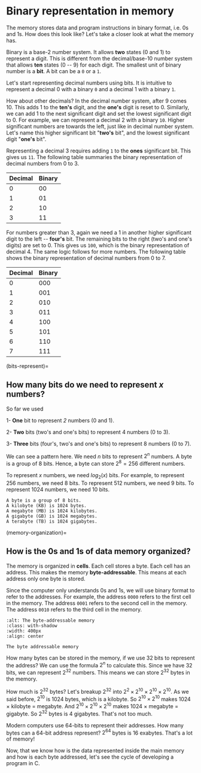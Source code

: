 # Binary representation in memory 

The memory stores data and program instructions in binary format, i.e. 0s and 1s. How does this look like? Let's take a closer look at what the memory has.

Binary is a base-2 number system. It allows **two** states (0 and 1) to represent a digit. This is different from the decimal/base-10 number system that allows **ten** states (0 -- 9) for each digit. The smallest unit of binary number is a **bit**. A bit can be a `0` or a `1`. 

Let's start representing decimal numbers using bits. It is intuitive to represent a decimal 0 with a binary `0` and a decimal 1 with a binary `1`. 

How about other decimals? In the decimal number system, after 9 comes 10. This adds 1 to the **ten's** digit, and the **one's** digit is reset to 0. Similarly, we can add 1 to the next significant digit and set the lowest significant digit to 0. For example, we can represent a decimal 2 with a binary `10`. Higher significant numbers are towards the left, just like in decimal number system. Let's name this higher significant bit "**two's** bit", and the lowest significant digit "**one's** bit".

Representing a decimal 3 requires adding `1` to the **ones** significant bit. This gives us `11`. The following table summaries the binary representation of decimal numbers from 0 to 3.

| Decimal | Binary |
| ------- | ------ |
| 0       | 00     |
| 1       | 01     |
| 2       | 10     |
| 3       | 11     |

For numbers greater than 3, again we need a 1 in another higher significant digit to the left -- **four's** bit. The remaining bits to the right (two's and one's digits) are set to 0. This gives us `100`, which is the binary representation of decimal 4. The same logic follows for more numbers. The following table shows the binary representation of decimal numbers from 0 to 7.

| Decimal | Binary |
| ------- | ------ |
| 0       | 000    |
| 1       | 001    |
| 2       | 010    |
| 3       | 011    |
| 4       | 100    |
| 5       | 101    |
| 6       | 110    |
| 7       | 111    |

(bits-represent)=
## How many bits do we need to represent $x$ numbers? 

So far we used

1-  **One** bit to represent *2* numbers (0 and 1). 

2- **Two** bits (two's and one's bits) to represent 4 numbers (0 to 3). 

3- **Three** bits (four's, two's and one's bits) to represent 8 numbers (0 to 7).

We can see a pattern here. We need $n$ bits to represent $2^n$ numbers. A byte is a group of 8 bits. Hence, a byte can store $2^8 = 256$ different numbers. 

To represent $x$ numbers, we need $log_2(x)$ bits. For example, to represent 256 numbers, we need 8 bits. To represent 512 numbers, we need 9 bits. To represent 1024 numbers, we need 10 bits.

```{note}
A byte is a group of 8 bits. 
A kilobyte (KB) is 1024 bytes.
A megabyte (MB) is 1024 kilobytes.
A gigabyte (GB) is 1024 megabytes.
A terabyte (TB) is 1024 gigabytes.
```
(memory-organization)=
## How is the 0s and 1s of data memory organized?

The memory is organized in **cells**. Each cell stores a byte. Each cell has an address. This makes the memory **byte-addressable**. This means at each address only one byte is stored. 

Since the computer only understands 0s and 1s, we will use binary format to refer to the addresses. For example, the address `0000` refers to the first cell in the memory. The address `0001` refers to the second cell in the memory. The address `0010` refers to the third cell in the memory.

```{figure} ./images/byte-addressable.png
:alt: The byte-addressable memory
:class: with-shadow
:width: 400px
:align: center

The byte addressable memory
```

How many bytes can be stored in the memory, if we use 32 bits to represent the address? We can use the formula $2^n$ to calculate this. Since we have 32 bits, we can represent $2^{32}$ numbers. This means we can store $2^{32}$ bytes in the memory. 

How much is $2^{32}$ bytes? Let's breakup $2^{32}$ into $2^2 \times 2^{10} \times 2^{10} \times 2^{10}$. As we said before, $2^{10}$ is 1024 bytes, which is a kilobyte. So $2^{10} \times 2^{10}$ makes 1024 $\times$ kilobyte = megabyte. And $2^{10} \times 2^{10} \times 2^{10}$ makes 1024 $\times$ megabyte = gigabyte. So $2^{32}$ bytes is 4 gigabytes. That's not too much. 

Modern computers use 64-bits to represent their addresses. How many bytes can a 64-bit address represent? $2^{64}$ bytes is 16 exabytes. That's a lot of memory!

Now, that we know how is the data represented inside the main memory and how is each byte addressed, let's see the cycle of developing a program in C. 
